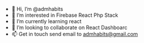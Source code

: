 - 👋 Hi, I’m @admhabits
- 👀 I’m interested in Firebase React Php Stack
- 🌱 I’m currently learning react
- 💞️ I’m looking to collaborate on React Dashboarc
- 📫 Get in touch send email to admhabits@gmail.com

<!---
admhabits/admhabits is a ✨ special ✨ repository because its `README.md` (this file) appears on your GitHub profile.
You can click the Preview link to take a look at your changes.
--->
